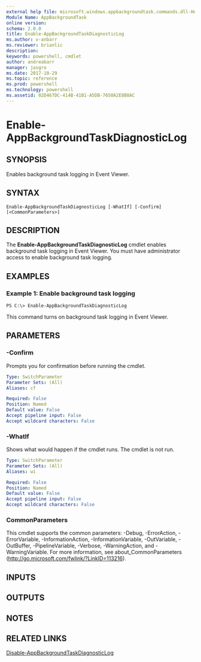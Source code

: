 ```yaml
---
external help file: microsoft.windows.appbackgroundtask.commands.dll-Help.xml
Module Name: AppBackgroundTask
online version: 
schema: 2.0.0
title: Enable-AppBackgroundTaskDiagnosticLog
ms.author: v-anbarr
ms.reviewer: brianlic
description: 
keywords: powershell, cmdlet
author: andreabarr
manager: jasgro
ms.date: 2017-10-29
ms.topic: reference
ms.prod: powershell
ms.technology: powershell
ms.assetid: 02D467DC-414B-41B1-A5DB-7650A2E8B8AC
---
```


# Enable-AppBackgroundTaskDiagnosticLog

## SYNOPSIS
Enables background task logging in Event Viewer.

## SYNTAX

```
Enable-AppBackgroundTaskDiagnosticLog [-WhatIf] [-Confirm] [<CommonParameters>]
```

## DESCRIPTION
The **Enable-AppBackgroundTaskDiagnosticLog** cmdlet enables background task logging in Event Viewer.
You must have administrator access to enable background task logging.

## EXAMPLES

### Example 1: Enable background task logging
```
PS C:\> Enable-AppBackgroundTaskDiagnosticLog
```

This command turns on background task logging in Event Viewer.

## PARAMETERS

### -Confirm
Prompts you for confirmation before running the cmdlet.

```yaml
Type: SwitchParameter
Parameter Sets: (All)
Aliases: cf

Required: False
Position: Named
Default value: False
Accept pipeline input: False
Accept wildcard characters: False
```

### -WhatIf
Shows what would happen if the cmdlet runs.
The cmdlet is not run.

```yaml
Type: SwitchParameter
Parameter Sets: (All)
Aliases: wi

Required: False
Position: Named
Default value: False
Accept pipeline input: False
Accept wildcard characters: False
```

### CommonParameters
This cmdlet supports the common parameters: -Debug, -ErrorAction, -ErrorVariable, -InformationAction, -InformationVariable, -OutVariable, -OutBuffer, -PipelineVariable, -Verbose, -WarningAction, and -WarningVariable. For more information, see about_CommonParameters (http://go.microsoft.com/fwlink/?LinkID=113216).

## INPUTS

## OUTPUTS

## NOTES

## RELATED LINKS

[Disable-AppBackgroundTaskDiagnosticLog](./Disable-AppBackgroundTaskDiagnosticLog.md)

